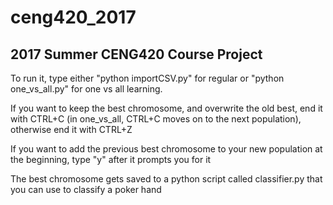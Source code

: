 # ceng420_2017
## 2017 Summer CENG420 Course Project

To run it, type either "python importCSV.py" for regular or "python one_vs_all.py" for one vs all learning.

If you want to keep the best chromosome, and overwrite the old best, end it with CTRL+C (in one_vs_all, CTRL+C moves on to the next population), otherwise end it with CTRL+Z

If you want to add the previous best chromosome to your new population at the beginning, type "y" after it prompts you for it

The best chromosome gets saved to a python script called classifier.py that you can use to classify a poker hand
